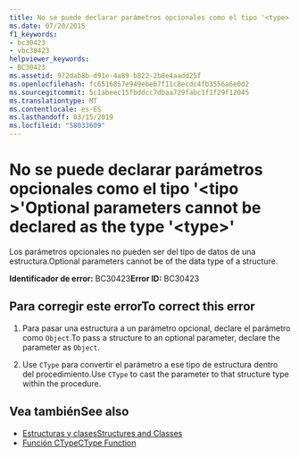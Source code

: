 ```yaml
---
title: No se puede declarar parámetros opcionales como el tipo '<type>'
ms.date: 07/20/2015
f1_keywords:
- bc30423
- vbc30423
helpviewer_keywords:
- BC30423
ms.assetid: 972dab8b-d91e-4a89-b822-2b8e4aadd25f
ms.openlocfilehash: fc6516857e949ebe67f11c8ecdc4fb3556a6e0d2
ms.sourcegitcommit: 5c1abeec15fbddcc7dbaa729fabc1f1f29f12045
ms.translationtype: MT
ms.contentlocale: es-ES
ms.lasthandoff: 03/15/2019
ms.locfileid: "58033609"
---
```

# <a name="optional-parameters-cannot-be-declared-as-the-type-type"></a><span data-ttu-id="00054-102">No se puede declarar parámetros opcionales como el tipo '\<tipo >'</span><span class="sxs-lookup"><span data-stu-id="00054-102">Optional parameters cannot be declared as the type '\<type>'</span></span>
<span data-ttu-id="00054-103">Los parámetros opcionales no pueden ser del tipo de datos de una estructura.</span><span class="sxs-lookup"><span data-stu-id="00054-103">Optional parameters cannot be of the data type of a structure.</span></span>  
  
 <span data-ttu-id="00054-104">**Identificador de error:** BC30423</span><span class="sxs-lookup"><span data-stu-id="00054-104">**Error ID:** BC30423</span></span>  
  
## <a name="to-correct-this-error"></a><span data-ttu-id="00054-105">Para corregir este error</span><span class="sxs-lookup"><span data-stu-id="00054-105">To correct this error</span></span>  
  
1.  <span data-ttu-id="00054-106">Para pasar una estructura a un parámetro opcional, declare el parámetro como `Object`.</span><span class="sxs-lookup"><span data-stu-id="00054-106">To pass a structure to an optional parameter, declare the parameter as `Object`.</span></span>  
  
2.  <span data-ttu-id="00054-107">Use `CType` para convertir el parámetro a ese tipo de estructura dentro del procedimiento.</span><span class="sxs-lookup"><span data-stu-id="00054-107">Use `CType` to cast the parameter to that structure type within the procedure.</span></span>  
  
## <a name="see-also"></a><span data-ttu-id="00054-108">Vea también</span><span class="sxs-lookup"><span data-stu-id="00054-108">See also</span></span>

- [<span data-ttu-id="00054-109">Estructuras y clases</span><span class="sxs-lookup"><span data-stu-id="00054-109">Structures and Classes</span></span>](../../visual-basic/programming-guide/language-features/data-types/structures-and-classes.md)
- [<span data-ttu-id="00054-110">Función CType</span><span class="sxs-lookup"><span data-stu-id="00054-110">CType Function</span></span>](../../visual-basic/language-reference/functions/ctype-function.md)

